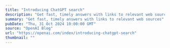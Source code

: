 ```yaml
---
title: "Introducing ChatGPT search"
description: "Get fast, timely answers with links to relevant web sources"
summary: "Get fast, timely answers with links to relevant web sources"
pubDate: "Thu, 31 Oct 2024 10:00:00 GMT"
source: "OpenAI Blog"
url: "https://openai.com/index/introducing-chatgpt-search"
thumbnail: ""
---
```


